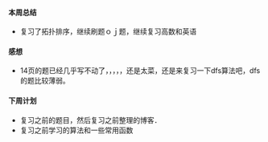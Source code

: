 #### 本周总结
+ 复习了拓扑排序，继续刷题ｏｊ题，继续复习高数和英语

#### 感想
+ 14页的题已经几乎写不动了，，，，，还是太菜，还是来复习一下dfs算法吧，dfs的题比较薄弱。

#### 下周计划
+ 复习之前的题目，然后复习之前整理的博客．
+ 复习之前学习的算法和一些常用函数
